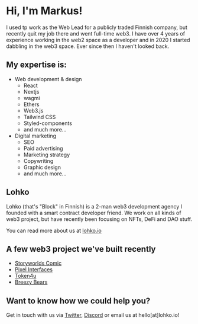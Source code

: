 # Hi, I'm Markus!

I used tp work as the Web Lead for a publicly traded Finnish company, but recently quit my job there and went full-time web3. I have over 4 years of experience working in the web2 space as a developer and in 2020 I started dabbling in the web3 space. Ever since then I haven't looked back.

## My expertise is:
* Web development & design
    * React
    * Nextjs
    * wagmi
    * Ethers
    * Web3.js
    * Tailwind CSS
    * Styled-components
    * and much more...
* Digital marketing
    * SEO
    * Paid advertising
    * Marketing strategy
    * Copywriting
    * Graphic design
    * and much more...

## Lohko
Lohko (that's "Block" in Finnish) is a 2-man web3 development agency I founded with a smart contract developer friend. We work on all kinds of web3 project, but have recently been focusing on NFTs, DeFi and DAO stuff.

You can read more about us at [lohko.io](https://lohko.io)

## A few web3 project we've built recently
* [Storyworlds Comic](https://mint.storyworldscomic.xyz/)
* [Pixel Interfaces](https://pixelinterfaces.com)
* [Token4u](https://www.token4u.io/)
* [Breezy Bears](https://breezybearsmint.com)

## Want to know how we could help you?
Get in touch with us via [Twitter](https://twitter.com/lohkoio), [Discord](https://discord.gg/cN3gsGuRff) or email us at hello[at]lohko.io!
